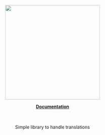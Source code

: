 <p align="center"><a href="https://corets.github.io"><img src="https://corets.github.io/public/logo-github-readme.svg" width="300"/></a></p>

<p align="center"><b><a href="https://corets.github.io/translator">Documentation</a></b><br/><br/><br/></p>

<p align="center">Simple library to handle translations</p>
